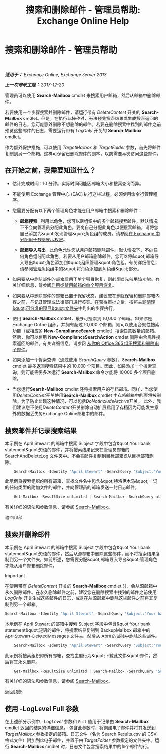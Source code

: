 ﻿---
title: '搜索和删除邮件 - 管理员帮助: Exchange Online Help'
TOCTitle: 搜索和删除邮件 - 管理员帮助
ms:assetid: 8c36bb03-e716-4fdd-9958-4aa7a2a1db42
ms:mtpsurl: https://technet.microsoft.com/zh-cn/library/Ff459253(v=EXCHG.150)
ms:contentKeyID: 52061370
ms.date: 05/23/2018
mtps_version: v=EXCHG.150
ms.translationtype: MT
---

# 搜索和删除邮件 - 管理员帮助

 

_**适用于：** Exchange Online, Exchange Server 2013_

_**上一次修改主题：** 2017-12-20_

管理员可以使用 **Search-Mailbox** cmdlet 来搜索用户邮箱，然后从邮箱中删除邮件。

若要使用一个步骤搜索并删除邮件，请运行带有 *DeleteContent* 开关的 **Search-Mailbox** cmdlet。但是，在执行此操作时，无法预览搜索结果或生成搜索返回的邮件的日志，您可能意外删除不想删除的邮件。若要在删除搜索中找到的邮件之前预览这些邮件的日志，需要运行带有 *LogOnly* 开关的 **Search-Mailbox** cmdlet。

作为额外保护措施，可以使用 *TargetMailbox* 和 *TargetFolder* 参数，首先将邮件复制到另一个邮箱。这样可保留已删除邮件的副本，以防需要再次访问这些邮件。

## 在开始之前，我需要知道什么？

  - 估计完成时间：10 分钟。实际时间可能因邮箱大小和搜索查询而异。

  - 不能使用 Exchange 管理中心 (EAC) 执行这些过程。必须使用命令行管理程序。

  - 您需要分配有以下两个管理角色才能在用户邮箱中搜索和删除邮件：
    
      - **邮箱搜索**   利用此角色，您可以跨组织中的多个邮箱搜索邮件。默认情况下不会向管理员分配此角色。要向自己分配此角色以便搜索邮箱，请将您自己添加为\&quot;发现管理\&quot;角色组的成员。请参阅[在 Exchange 中分配电子数据展示权限](https://technet.microsoft.com/zh-cn/library/dd298059(v=exchg.150))。
    
      - **邮箱导入导出**   此角色允许您从用户邮箱删除邮件。默认情况下，不向任何角色组分配此角色。若要从用户邮箱删除邮件，您可以将\&quot;邮箱导入导出\&quot;角色添加到\&quot;组织管理\&quot;角色组。有关详细信息，请参阅[管理角色组](manage-role-groups-exchange-2013-help.md)中的\&quot;将角色添加到角色组\&quot;部分。

  - 如果要从中删除邮件的邮箱启用了单个项目恢复，则必须首先禁用该功能。有关详细信息，请参阅[启用或禁用邮箱的单个项目恢复](https://technet.microsoft.com/zh-cn/library/ee633460(v=exchg.150))。

  - 如果要从中删除邮件的邮箱已置于保留状态，建议您在删除保留和删除邮箱内容之前，与记录管理或法律部门进行核实。在获得审批之后，按照主题[清理\&quot;可恢复的项目\&quot;文件夹](clean-up-the-recoverable-items-folder-exchange-2013-help.md)中列出的步骤执行。

  - 使用 **Search-Mailbox** cmdlet，最多可搜索到 10,000 个邮箱。如果你是 Exchange Online 组织，并拥有超过 10,000 个邮箱，则可以使用合规性搜索功能（或相应的 **New-ComplianceSearch** cmdlet）搜索任意数量的邮箱。然后，你可以使用 **New-ComplianceSearchAction** cmdlet 删除由合规性搜索返回的邮件。有关详细信息，请参阅 [从你的 Office 365 组织搜索和删除电子邮件](https://go.microsoft.com/fwlink/p/?linkid=786856)。

  - 如果添加一个搜索查询（通过使用 *SearchQuery* 参数），**Search-Mailbox** cmdlet 最多返回搜索结果中的 10,000 个项目。因此，如果添加一个搜索查询，则可能需要多次运行 **Search-Mailbox** 命令才能将 10,000 多个项目删除。

  - 当您运行**Search-Mailbox** cmdlet 还将搜索用户的存档邮箱。同样，当您使用*DeleteContent*开关使用**Search-Mailbox** cmdlet 主存档邮箱中的项将被删除。为了防止出现这种情况，可以包括*DoNotIncludeArchive*开关。 此外，我们建议您不使用*DeleteContent*开关删除自动扩展启用了存档因为可能发生意外的数据丢失的Exchange Online邮箱中的邮件。

## 搜索邮件并记录搜索结果

本示例在 April Stewart 的邮箱中搜索 Subject 字段中包含\&quot;Your bank statement\&quot;短语的邮件，并将搜索结果记录在管理员邮箱的 SearchAndDeleteLog 文件夹中。不会将邮件复制到目标邮箱或从目标邮箱删除。

```powershell
    Search-Mailbox -Identity "April Stewart" -SearchQuery 'Subject:"Your bank statement"' -TargetMailbox administrator -TargetFolder "SearchAndDeleteLog" -LogOnly -LogLevel Full
```

此示例将搜索组织的所有邮箱，查找文件名中包含\&quot;特洛伊木马\&quot;一词的任何类型的附加文件的邮件，并向管理员的邮箱发送一封日志邮件。

```powershell
    Get-Mailbox -ResultSize unlimited | Search-Mailbox -SearchQuery attachment:trojan* -TargetMailbox administrator -TargetFolder "SearchAndDeleteLog" -LogOnly -LogLevel Full
```

有关详细的语法和参数信息，请参阅 [Search-Mailbox](https://technet.microsoft.com/zh-cn/library/dd298173\(v=exchg.150\))。

返回顶部

## 搜索并删除邮件

本示例在 April Stewart 的邮箱中搜索 Subject 字段中包含\&quot;Your bank statement\&quot;短语的邮件，然后从源邮箱中删除这些邮件，而不将搜索结果复制到另一个文件夹。如前所述，您需要分配\&quot;邮箱导入导出\&quot;管理角色才能从用户邮箱删除邮件。

> [!IMPORTANT]  
> 在使用带有 <em>DeleteContent</em> 开关的 <strong>Search-Mailbox</strong> cmdlet 时，会从源邮箱中永久删除邮件。在永久删除邮件之前，建议您在删除搜索中找到的邮件之前使用 <em>LogOnly</em> 开关生成这些邮件的日志，或是在从源邮箱中删除这些邮件之前将其复制到另一个邮箱。


```powershell
Search-Mailbox -Identity "April Stewart" -SearchQuery 'Subject:"Your bank statement"' -DeleteContent
```

本示例在 April Stewart 的邮箱中搜索 Subject 字段中包含\&quot;Your bank statement\&quot;短语的邮件，将搜索结果复制到 BackupMailbox 邮箱中的 AprilStewart-DeletedMessages 文件夹，然后从 April 的邮箱中删除这些邮件。

```powershell
    Search-Mailbox -Identity "April Stewart" -SearchQuery 'Subject:"Your bank statement"' -TargetMailbox "BackupMailbox" -TargetFolder "AprilStewart-DeletedMessages" -LogLevel Full -DeleteContent
```

此示例将搜索组织的所有邮箱，查找主题行为\&quot;下载此文件\&quot;邮件，然后将其永久删除。

```powershell
    Get-Mailbox -ResultSize unlimited | Search-Mailbox -SearchQuery 'Subject:"Download this file"' -DeleteContent
```

有关详细的语法和参数信息，请参阅 [Search-Mailbox](https://technet.microsoft.com/zh-cn/library/dd298173\(v=exchg.150\))。

返回顶部

## 使用 -LogLevel Full 参数

在上述部分示例中，*LogLevel* 参数和 `Full` 值用于记录由 **Search-Mailbox** cmdlet 返回的结果的详细信息。 包含此参数时，将创建电子邮件并将其发送到 *TargetMailbox* 参数指定的邮箱。日志文件（名为 Search Results.csv 的 CSV 格式文件）附加到此电子邮件，并置于由 *TargetFolder* 参数指定的文件夹中。运行 **Search-Mailbox** cmdlet 时，日志文件包含搜索结果中的每个邮件的行。

